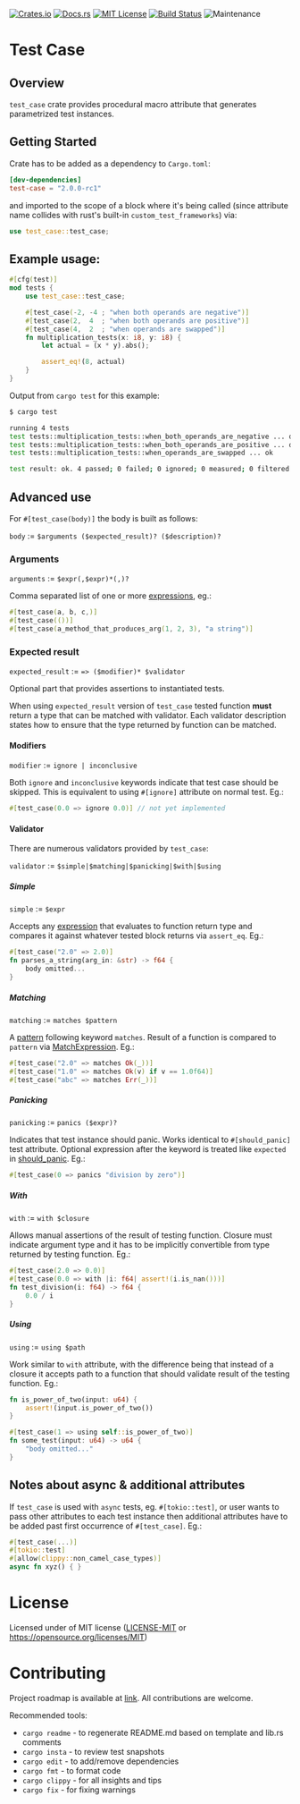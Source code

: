 [![Crates.io](https://img.shields.io/crates/v/test-case.svg)](https://crates.io/crates/test-case)
[![Docs.rs](https://docs.rs/test-case/badge.svg)](https://docs.rs/test-case)
[![MIT License](https://img.shields.io/badge/license-MIT-blue.svg)](https://raw.githubusercontent.com/rust-lang/docs.rs/master/LICENSE)
[![Build Status](https://github.com/frondeus/test-case/workflows/Test/badge.svg)](https://github.com/frondeus/test-case/actions)
![Maintenance](https://img.shields.io/badge/maintenance-activly--developed-brightgreen.svg)

# Test Case

## Overview
`test_case` crate provides procedural macro attribute that generates parametrized test instances.

## Getting Started

Crate has to be added as a dependency to `Cargo.toml`:

```toml
[dev-dependencies]
test-case = "2.0.0-rc1"
```

and imported to the scope of a block where it's being called
(since attribute name collides with rust's built-in `custom_test_frameworks`) via:

```rust
use test_case::test_case;
```

## Example usage:

```rust
#[cfg(test)]
mod tests {
    use test_case::test_case;

    #[test_case(-2, -4 ; "when both operands are negative")]
    #[test_case(2,  4  ; "when both operands are positive")]
    #[test_case(4,  2  ; "when operands are swapped")]
    fn multiplication_tests(x: i8, y: i8) {
        let actual = (x * y).abs();

        assert_eq!(8, actual)
    }
}
```

Output from `cargo test` for this example:

```sh
$ cargo test

running 4 tests
test tests::multiplication_tests::when_both_operands_are_negative ... ok
test tests::multiplication_tests::when_both_operands_are_positive ... ok
test tests::multiplication_tests::when_operands_are_swapped ... ok

test result: ok. 4 passed; 0 failed; 0 ignored; 0 measured; 0 filtered out
```

## Advanced use

For `#[test_case(body)]` the body is built as follows:

`body` := `$arguments ($expected_result)? ($description)?`

### Arguments

`arguments` := `$expr(,$expr)*(,)?`

Comma separated list of one or more [expressions][1], eg.:
```rust
#[test_case(a, b, c,)]
#[test_case(())]
#[test_case(a_method_that_produces_arg(1, 2, 3), "a string")]
```

### Expected result

`expected_result` := `=> ($modifier)* $validator`

Optional part that provides assertions to instantiated tests.

When using `expected_result` version of `test_case` tested function **must** return a type
that can be matched with validator. Each validator description states how to ensure
that the type returned by function can be matched.

#### Modifiers

`modifier` := `ignore | inconclusive`

Both `ignore` and `inconclusive` keywords indicate that test case should be skipped. This is equivalent to using
`#[ignore]` attribute on normal test. Eg.:

```rust
#[test_case(0.0 => ignore 0.0)] // not yet implemented
```

#### Validator

There are numerous validators provided by `test_case`:

`validator` := `$simple|$matching|$panicking|$with|$using`

##### Simple

`simple` := `$expr`

Accepts any [expression][1] that evaluates to function return type and
compares it against whatever tested block returns via `assert_eq`. Eg.:

```rust
#[test_case("2.0" => 2.0)]
fn parses_a_string(arg_in: &str) -> f64 {
    body omitted...
}
```
##### Matching

`matching` := `matches $pattern`

A [pattern][3] following keyword `matches`.
Result of a function is compared to `pattern` via [MatchExpression][2]. Eg.:

```rust
#[test_case("2.0" => matches Ok(_))]
#[test_case("1.0" => matches Ok(v) if v == 1.0f64)]
#[test_case("abc" => matches Err(_))]
```

##### Panicking

`panicking` := `panics ($expr)?`

Indicates that test instance should panic. Works identical to `#[should_panic]` test attribute.
Optional expression after the keyword is treated like `expected` in [should_panic][4]. Eg.:

```rust
#[test_case(0 => panics "division by zero")]
```

##### With

`with` := `with $closure`

Allows manual assertions of the result of testing function.
Closure must indicate argument type and it has to be implicitly convertible from type returned by testing function.
Eg.:

```rust
#[test_case(2.0 => 0.0)]
#[test_case(0.0 => with |i: f64| assert!(i.is_nan()))]
fn test_division(i: f64) -> f64 {
    0.0 / i
}
```

##### Using

`using` := `using $path`

Work similar to `with` attribute, with the difference being that instead of a closure
it accepts path to a function that should validate result of the testing function. Eg.:

```rust
fn is_power_of_two(input: u64) {
    assert!(input.is_power_of_two())
}

#[test_case(1 => using self::is_power_of_two)]
fn some_test(input: u64) -> u64 {
    "body omitted..."
}
```

## Notes about async & additional attributes

If `test_case` is used with `async` tests, eg. `#[tokio::test]`, or user wants to pass other attributes to each
test instance then additional attributes have to be added past first occurrence of `#[test_case]`. Eg.:

```rust
#[test_case(...)]
#[tokio::test]
#[allow(clippy::non_camel_case_types)]
async fn xyz() { }
```

[1]: https://doc.rust-lang.org/reference/expressions.html
[2]: https://doc.rust-lang.org/reference/expressions/match-expr.html
[3]: https://doc.rust-lang.org/reference/patterns.html
[4]: https://doc.rust-lang.org/book/ch11-01-writing-tests.html#checking-for-panics-with-should_panic

# License

Licensed under of MIT license ([LICENSE-MIT](LICENSE-MIT) or https://opensource.org/licenses/MIT)

# Contributing

Project roadmap is available at [link](https://github.com/frondeus/test-case/issues/74). All contributions are welcome.

Recommended tools:
* `cargo readme` - to regenerate README.md based on template and lib.rs comments
* `cargo insta`  - to review test snapshots
* `cargo edit`   - to add/remove dependencies
* `cargo fmt`    - to format code
* `cargo clippy` - for all insights and tips
* `cargo fix`    - for fixing warnings
